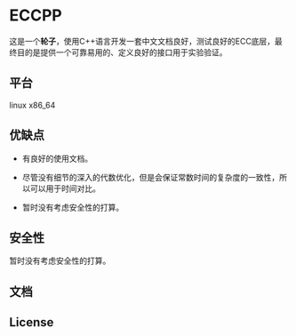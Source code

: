 # ECCPP

这是一个**轮子**，使用C++语言开发一套中文文档良好，测试良好的ECC底层，最终目的是提供一个可靠易用的、定义良好的接口用于实验验证。

## 平台

linux x86_64

## 优缺点

- 有良好的使用文档。

- 尽管没有细节的深入的代数优化，但是会保证常数时间的复杂度的一致性，所以可以用于时间对比。

- 暂时没有考虑安全性的打算。

## 安全性

暂时没有考虑安全性的打算。

## 文档

## License


